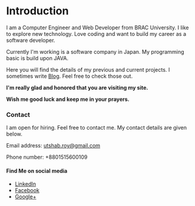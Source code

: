 # Introduction

I am a Computer Engineer and Web Developer from BRAC University. I like to explore new technology.
Love coding and want to build my career as a software developer.

Currently I'm working is a software company in Japan. My programming basic is build upon JAVA.

Here you will find the details of my previous and current projects. I sometimes write [Blog](/blog/). Feel free to check those out.

**I'm really glad and honored that you are visiting my site.**

**Wish me good luck and keep me in your prayers.**


### Contact

I am open for hiring. Feel free to contact me. My contact details are given below.

Email address: <utshab.roy@gmail.com>

Phone number: +8801515600109

#### Find Me on social media

* [LinkedIn][linkedInLink]
* [Facebook][facebookLink]
* [Google+][googlePlusLink]


[facebookLink]: <https://www.facebook.com/uutshab>
[linkedInLink]: <https://www.linkedin.com/in/utshab-roy>
[googlePlusLink]: <https://plus.google.com/u/0/+UtshabRoy>
